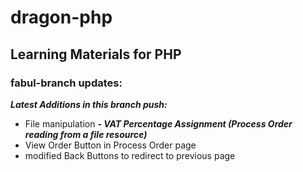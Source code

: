 # dragon-php
## Learning Materials for PHP
### fabul-branch updates:

***Latest Additions in this branch push:***
- File manipulation
***_- VAT Percentage Assignment (Process Order reading from a file resource)_***
- View Order Button in Process Order page
- modified Back Buttons to redirect to previous page

